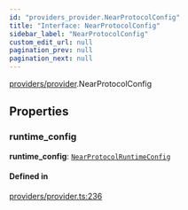 ```yaml
---
id: "providers_provider.NearProtocolConfig"
title: "Interface: NearProtocolConfig"
sidebar_label: "NearProtocolConfig"
custom_edit_url: null
pagination_prev: null
pagination_next: null
---
```


[providers/provider](../modules/providers_provider.md).NearProtocolConfig

## Properties

### runtime\_config

 **runtime\_config**: [`NearProtocolRuntimeConfig`](providers_provider.NearProtocolRuntimeConfig.md)

#### Defined in

[providers/provider.ts:236](https://github.com/near/near-api-js/blob/a0c9a104/packages/near-api-js/src/providers/provider.ts#L236)
